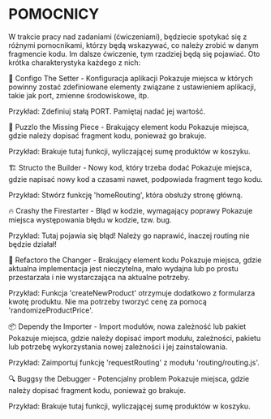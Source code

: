 # POMOCNICY
W trakcie pracy nad zadaniami (ćwiczeniami), będziecie spotykać się z różnymi pomocnikami, którzy będą wskazywać, co należy zrobić w danym fragmencie kodu. Im dalsze ćwiczenie, tym rzadziej będą się pojawiać. Oto krótka charakterystyka każdego z nich:

🔧 Configo The Setter - Konfiguracja aplikacji
Pokazuje miejsca w których powinny zostać zdefiniowane elementy związane z ustawieniem aplikacji, takie jak port, zmienne środowiskowe, itp.

Przykład: Zdefiniuj stałą PORT. Pamiętaj nadać jej wartość.

🧩 Puzzlo the Missing Piece - Brakujący element kodu
Pokazuje miejsca, gdzie należy dopisać fragment kodu, ponieważ go brakuje.

Przykład: Brakuje tutaj funkcji, wyliczającej sumę produktów w koszyku.

🏗 Structo the Builder - Nowy kod, który trzeba dodać
Pokazuje miejsca, gdzie napisać nowy kod a czasami nawet, podpowiada fragment tego kodu.

Przykład: Stwórz funkcję 'homeRouting', która obsłuży stronę główną.

🔥 Crashy the Firestarter - Błąd w kodzie, wymagający poprawy
Pokazuje miejsca występowania błędu w kodzie, tzw. bug.

Przykład: Tutaj pojawia się błąd! Należy go naprawić, inaczej routing nie będzie działał!

🔄 Refactoro the Changer - Brakujący element kodu
Pokazuje miejsca, gdzie aktualna implementacja jest nieczytelna, mało wydajna lub po prostu przestarzała i nie wystarczająca na aktualne potrzeby.

Przykład: Funkcja 'createNewProduct' otrzymuje dodatkowo z formularza kwotę produktu. Nie ma potrzeby tworzyć cenę za pomocą 'randomizeProductPrice'.

📦 Dependy the Importer - Import modułów, nowa zależność lub pakiet
Pokazuje miejsca, gdzie należy dopisać import modułu, zależności, pakietu lub potrzebę wykorzystania nowej zależności i jej zainstalowania.

Przykład: Zaimportuj funkcję 'requestRouting' z modułu 'routing/routing.js'.

🔍 Buggsy the Debugger - Potencjalny problem
Pokazuje miejsca, gdzie należy dopisać fragment kodu, ponieważ go brakuje.

Przykład: Brakuje tutaj funkcji, wyliczającej sumę produktów w koszyku.
